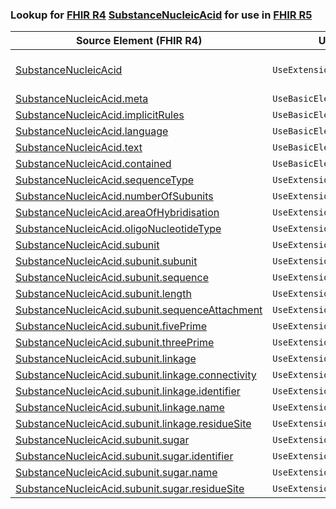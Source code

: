 ### Lookup for [FHIR R4](https://hl7.org/fhir/R4/) [SubstanceNucleicAcid](https://hl7.org/fhir/R4/SubstanceNucleicAcid.html) for use in [FHIR R5](https://hl7.org/fhir/R5/)

| Source Element (FHIR R4) | Usage | Target |
| -------------- | ----- | ------ |
| [SubstanceNucleicAcid](https://hl7.org/fhir/R4/SubstanceNucleicAcid.html#resource) | `UseExtension` | [http://hl7.org/fhir/4.0/StructureDefinition/extension-SubstanceNucleicAcid](StructureDefinition-ext-R4-SubstanceNucleicAcid.html) |
| [SubstanceNucleicAcid.meta](https://hl7.org/fhir/R4/SubstanceNucleicAcid.html#resource) | `UseBasicElement` | [Resource.meta](https://hl7.org/fhir/R5/Resource.html#resource) |
| [SubstanceNucleicAcid.implicitRules](https://hl7.org/fhir/R4/SubstanceNucleicAcid.html#resource) | `UseBasicElement` | [Resource.implicitRules](https://hl7.org/fhir/R5/Resource.html#resource) |
| [SubstanceNucleicAcid.language](https://hl7.org/fhir/R4/SubstanceNucleicAcid.html#resource) | `UseBasicElement` | [Resource.language](https://hl7.org/fhir/R5/Resource.html#resource) |
| [SubstanceNucleicAcid.text](https://hl7.org/fhir/R4/SubstanceNucleicAcid.html#resource) | `UseBasicElement` | [DomainResource.text](https://hl7.org/fhir/R5/DomainResource.html#resource) |
| [SubstanceNucleicAcid.contained](https://hl7.org/fhir/R4/SubstanceNucleicAcid.html#resource) | `UseBasicElement` | [DomainResource.contained](https://hl7.org/fhir/R5/DomainResource.html#resource) |
| [SubstanceNucleicAcid.sequenceType](https://hl7.org/fhir/R4/SubstanceNucleicAcid.html#resource) | `UseExtensionFromAncestor` | - |
| [SubstanceNucleicAcid.numberOfSubunits](https://hl7.org/fhir/R4/SubstanceNucleicAcid.html#resource) | `UseExtensionFromAncestor` | - |
| [SubstanceNucleicAcid.areaOfHybridisation](https://hl7.org/fhir/R4/SubstanceNucleicAcid.html#resource) | `UseExtensionFromAncestor` | - |
| [SubstanceNucleicAcid.oligoNucleotideType](https://hl7.org/fhir/R4/SubstanceNucleicAcid.html#resource) | `UseExtensionFromAncestor` | - |
| [SubstanceNucleicAcid.subunit](https://hl7.org/fhir/R4/SubstanceNucleicAcid.html#resource) | `UseExtensionFromAncestor` | - |
| [SubstanceNucleicAcid.subunit.subunit](https://hl7.org/fhir/R4/SubstanceNucleicAcid.html#resource) | `UseExtensionFromAncestor` | - |
| [SubstanceNucleicAcid.subunit.sequence](https://hl7.org/fhir/R4/SubstanceNucleicAcid.html#resource) | `UseExtensionFromAncestor` | - |
| [SubstanceNucleicAcid.subunit.length](https://hl7.org/fhir/R4/SubstanceNucleicAcid.html#resource) | `UseExtensionFromAncestor` | - |
| [SubstanceNucleicAcid.subunit.sequenceAttachment](https://hl7.org/fhir/R4/SubstanceNucleicAcid.html#resource) | `UseExtensionFromAncestor` | - |
| [SubstanceNucleicAcid.subunit.fivePrime](https://hl7.org/fhir/R4/SubstanceNucleicAcid.html#resource) | `UseExtensionFromAncestor` | - |
| [SubstanceNucleicAcid.subunit.threePrime](https://hl7.org/fhir/R4/SubstanceNucleicAcid.html#resource) | `UseExtensionFromAncestor` | - |
| [SubstanceNucleicAcid.subunit.linkage](https://hl7.org/fhir/R4/SubstanceNucleicAcid.html#resource) | `UseExtensionFromAncestor` | - |
| [SubstanceNucleicAcid.subunit.linkage.connectivity](https://hl7.org/fhir/R4/SubstanceNucleicAcid.html#resource) | `UseExtensionFromAncestor` | - |
| [SubstanceNucleicAcid.subunit.linkage.identifier](https://hl7.org/fhir/R4/SubstanceNucleicAcid.html#resource) | `UseExtensionFromAncestor` | - |
| [SubstanceNucleicAcid.subunit.linkage.name](https://hl7.org/fhir/R4/SubstanceNucleicAcid.html#resource) | `UseExtensionFromAncestor` | - |
| [SubstanceNucleicAcid.subunit.linkage.residueSite](https://hl7.org/fhir/R4/SubstanceNucleicAcid.html#resource) | `UseExtensionFromAncestor` | - |
| [SubstanceNucleicAcid.subunit.sugar](https://hl7.org/fhir/R4/SubstanceNucleicAcid.html#resource) | `UseExtensionFromAncestor` | - |
| [SubstanceNucleicAcid.subunit.sugar.identifier](https://hl7.org/fhir/R4/SubstanceNucleicAcid.html#resource) | `UseExtensionFromAncestor` | - |
| [SubstanceNucleicAcid.subunit.sugar.name](https://hl7.org/fhir/R4/SubstanceNucleicAcid.html#resource) | `UseExtensionFromAncestor` | - |
| [SubstanceNucleicAcid.subunit.sugar.residueSite](https://hl7.org/fhir/R4/SubstanceNucleicAcid.html#resource) | `UseExtensionFromAncestor` | - |
